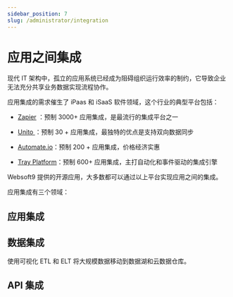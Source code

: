 ```yaml
---
sidebar_position: 7
slug: /administrator/integration
---
```


# 应用之间集成

现代 IT 架构中，孤立的应用系统已经成为阻碍组织运行效率的制约，它导致企业无法充分共享业务数据实现流程协作。   

应用集成的需求催生了 iPaas 和 iSaaS 软件领域，这个行业的典型平台包括：

* [Zapier](https://zapier.com/) ：预制 3000+ 应用集成，是最流行的集成平台之一

* [Unito ](https://unito.io/) ：预制 30 + 应用集成，最独特的优点是支持双向数据同步

* [Automate.io](https://automate.io/)：预制 200 + 应用集成，价格经济实惠

* [Tray Platform](https://tray.io/)：预制 600+ 应用集成，主打自动化和事件驱动的集成引擎

Websoft9 提供的开源应用，大多数都可以通过以上平台实现应用之间的集成。  

应用集成有三个领域：

## 应用集成

## 数据集成

使用可视化 ETL 和 ELT 将大规模数据移动到数据湖和云数据仓库。

## API 集成

